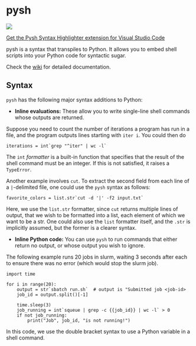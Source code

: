 # pysh

<a href="https://codecov.io/gh/yrahul3910/pysh" > 
 <img src="https://codecov.io/gh/yrahul3910/pysh/graph/badge.svg?token=16LRWU2DMA"/> 
 </a>

[Get the Pysh Syntax Highlighter extension for Visual Studio Code](https://marketplace.visualstudio.com/items?itemName=RahulYedida.pysh-highlighting)

pysh is a syntax that transpiles to Python. It allows you to embed shell scripts into your Python code for syntactic sugar. 

Check the [wiki](https://github.com/yrahul3910/pysh/wiki) for detailed documentation.

## Syntax

`pysh` has the following major syntax additions to Python:

* **Inline evaluations:** These allow you to write single-line shell commands whose outputs are returned.

Suppose you need to count the number of iterations a program has run in a file, and the program outputs lines starting with `iter i`. You could then do
```
iterations = int`grep "^iter" | wc -l`
```

The `int` *formatter* is a built-in function that specifies that the result of the shell command must be an integer. If this is not satisfied, it raises a `TypeError`.

Another example involves `cut`. To extract the second field from each line of a `|`-delimited file, one could use the `pysh` syntax as follows:

```
favorite_colors = list.str`cut -d '|' -f2 input.txt`
```

Here, we use the `list.str` formatter, since `cut` returns multiple lines of output, that we wish to be formatted into a list, each element of which we want to be a str. One could also use the `list` formatter itself, and the `.str` is implicitly assumed, but the former is a clearer syntax.

* **Inline Python code:** You can use `pysh` to run commands that either return no output, or whose output you wish to ignore.

The following example runs 20 jobs in slurm, waiting 3 seconds after each to ensure there was no error (which would stop the slurm job).

```
import time

for i in range(20):
    output = str`sbatch run.sh`  # output is "Submitted job <job-id>
    job_id = output.split()[-1]

    time.sleep(3)
    job_running = int`squeue | grep -c {{job_id}} | wc -l` > 0
    if not job_running:
        print("Job", job_id, "is not running!")
```

In this code, we use the double bracket syntax to use a Python variable in a shell command.
